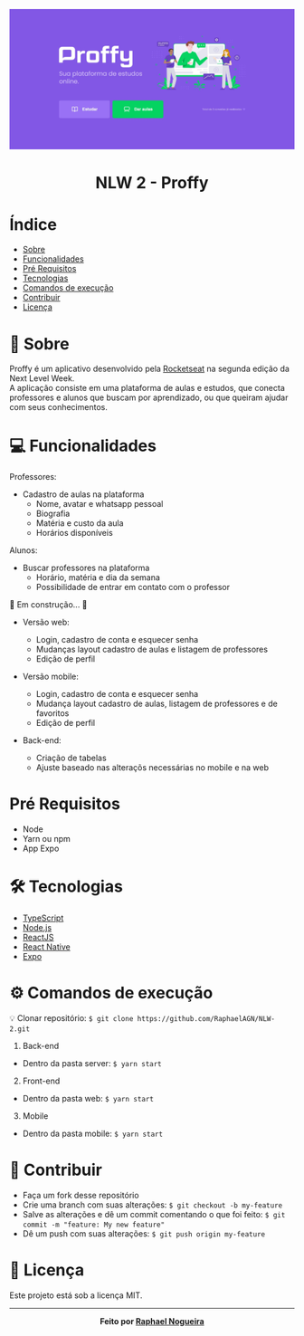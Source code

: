 ![Image of Proffy](https://github.com/RaphaelAGN/NLW-2/blob/master/web/src/assets/images/proffy.jpg)

<h1 align="center">NLW 2 - Proffy</h1>

# Índice
<!--ts-->
   * [Sobre](#sobre)
   * [Funcionalidades](#funcionalidades)
   * [Pré Requisitos](#pre-requisitos)
   * [Tecnologias](#tecnologias)
   * [Comandos de execução](#commands)
   * [Contribuir](#contribution)
   * [Licença](#license)
<!--te-->

<a name="sobre"></a>
# :bookmark_tabs: Sobre
Proffy é um aplicativo desenvolvido pela <a href="https://rocketseat.com.br">Rocketseat</a> na segunda edição da Next Level Week. <br>
A aplicação consiste em uma plataforma de aulas e estudos, que conecta professores e alunos que buscam por aprendizado, ou que queiram ajudar com seus conhecimentos.

<a name="funcionalidades"></a>
# :computer: Funcionalidades
Professores: 
* Cadastro de aulas na plataforma
  * Nome, avatar e whatsapp pessoal
  * Biografia
  * Matéria e custo da aula
  * Horários disponíveis

Alunos:
* Buscar professores na plataforma
  * Horário, matéria e dia da semana
  * Possibilidade de entrar em contato com o professor
  
:construction: Em construção... :construction: <br>
* Versão web:
  * Login, cadastro de conta e esquecer senha
  * Mudanças layout cadastro de aulas e listagem de professores
  * Edição de perfil
  
* Versão mobile:
  * Login, cadastro de conta e esquecer senha
  * Mudança layout cadastro de aulas, listagem de professores e de favoritos
  * Edição de perfil
  
* Back-end:
  * Criação de tabelas
  * Ajuste baseado nas alteraçõs necessárias no mobile e na web
  
<a name="pre-requisitos"></a>
# Pré Requisitos
* Node
* Yarn ou npm
* App Expo

<a name="tecnologias"></a>
# :hammer_and_wrench: Tecnologias
<!--ts-->
   * [TypeScript](https://www.typescriptlang.org)
   * [Node.js](https://nodejs.org/en/)
   * [ReactJS](https://reactjs.org)
   * [React Native](https://reactnative.dev)
   * [Expo](https://expo.io)
<!--te-->

<a name="commands"></a>
# :gear: Comandos de execução

:bulb: Clonar repositório: `$ git clone https://github.com/RaphaelAGN/NLW-2.git`

1. Back-end
* Dentro da pasta server: `$ yarn start`

2. Front-end
* Dentro da pasta web: `$ yarn start`

3. Mobile 
* Dentro da pasta mobile: `$ yarn start`

<a name="contribution"></a>

# :handshake: Contribuir
* Faça um fork desse repositório
* Crie uma branch com suas alterações: `$ git checkout -b my-feature`
* Salve as alterações e dê um commit comentando o que foi feito: `$ git commit -m "feature: My new feature"`
* Dê um push com suas alterações: `$ git push origin my-feature`

<a name="license"></a>
# :bookmark_tabs: Licença
Este projeto está sob a licença MIT.

---

<p align="center"> <b> Feito por <a href="https://github.com/RaphaelAGN/">Raphael Nogueira</a></b></p>
